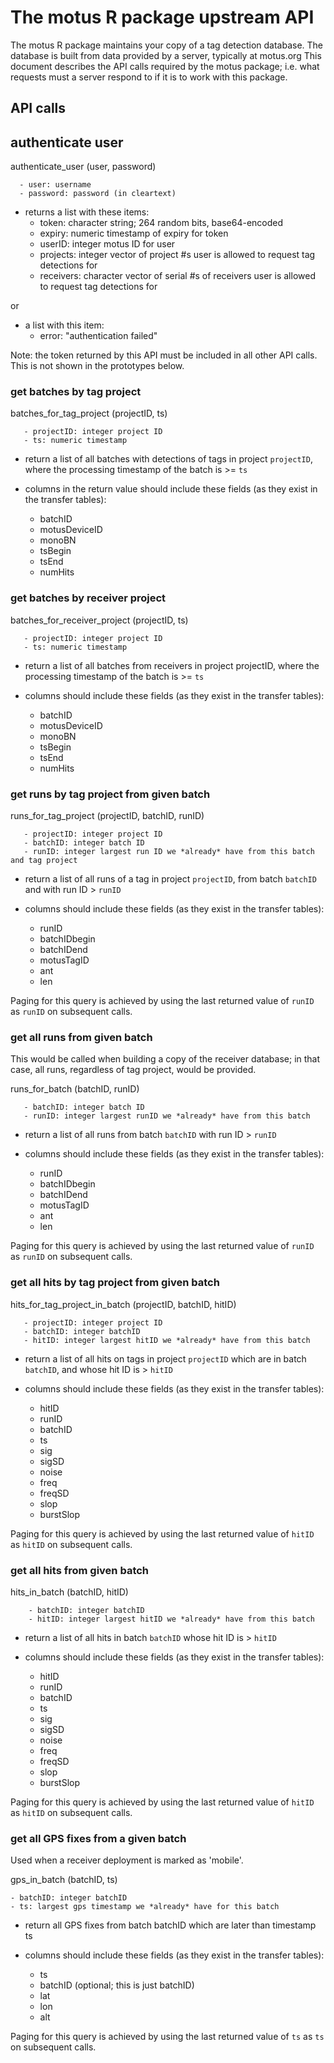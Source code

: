# The motus R package upstream API #

The motus R package maintains your copy of a tag detection database.
The database is built from data provided by a server, typically at
motus.org This document describes the API calls required by the motus
package; i.e. what requests must a server respond to if it is to work
with this package.


## API calls ##

## authenticate user ##

   authenticate_user (user, password)

      - user: username
      - password: password (in cleartext)

   - returns a list with these items:
      - token: character string; 264 random bits, base64-encoded
      - expiry: numeric timestamp of expiry for token
      - userID: integer motus ID for user
      - projects: integer vector of project #s user is allowed to request tag detections for
      - receivers: character vector of serial #s of receivers user is allowed to request tag detections for

   or

   - a list with this item:
      - error: "authentication failed"

Note: the token returned by this API must be included in all other API
calls.  This is not shown in the prototypes below.

### get batches by tag project ###

   batches_for_tag_project (projectID, ts)

       - projectID: integer project ID
       - ts: numeric timestamp

   - return a list of all batches with detections of tags in project `projectID`,
     where the processing timestamp of the batch is >= `ts`

   - columns in the return value should include these fields (as they exist in the transfer
     tables):
      - batchID
      - motusDeviceID
      - monoBN
      - tsBegin
      - tsEnd
      - numHits

### get batches by receiver project ###

   batches_for_receiver_project (projectID, ts)

       - projectID: integer project ID
       - ts: numeric timestamp

   - return a list of all batches from receivers in project projectID,
     where the processing timestamp of the batch is >= `ts`

   - columns should include these fields (as they exist in the transfer
     tables):
      - batchID
      - motusDeviceID
      - monoBN
      - tsBegin
      - tsEnd
      - numHits

### get runs by tag project from given batch ###

   runs_for_tag_project (projectID, batchID, runID)

       - projectID: integer project ID
       - batchID: integer batch ID
       - runID: integer largest run ID we *already* have from this batch and tag project

   - return a list of all runs of a tag in project `projectID`, from batch
     `batchID` and with run ID > `runID`

   - columns should include these fields (as they exist in the transfer
     tables):
      - runID
      - batchIDbegin
      - batchIDend
      - motusTagID
      - ant
      - len

Paging for this query is achieved by using the last returned value of `runID`
as `runID` on subsequent calls.

### get all runs from given batch ###

This would be called when building a copy of the receiver database; in
that case, all runs, regardless of tag project, would be provided.

   runs_for_batch (batchID, runID)

       - batchID: integer batch ID
       - runID: integer largest runID we *already* have from this batch

   - return a list of all runs from batch `batchID` with run ID > `runID`

   - columns should include these fields (as they exist in the transfer
     tables):
      - runID
      - batchIDbegin
      - batchIDend
      - motusTagID
      - ant
      - len

Paging for this query is achieved by using the last returned value of `runID`
as `runID` on subsequent calls.

### get all hits by tag project from given batch ###

   hits_for_tag_project_in_batch (projectID, batchID, hitID)

       - projectID: integer project ID
       - batchID: integer batchID
       - hitID: integer largest hitID we *already* have from this batch

   - return a list of all hits on tags in project `projectID` which are in batch `batchID`,
     and whose hit ID is > `hitID`

   - columns should include these fields (as they exist in the transfer
     tables):
      - hitID
      - runID
      - batchID
      - ts
      - sig
      - sigSD
      - noise
      - freq
      - freqSD
      - slop
      - burstSlop

Paging for this query is achieved by using the last returned value of `hitID`
as `hitID` on subsequent calls.

### get all hits from given batch ###

   hits_in_batch (batchID, hitID)

        - batchID: integer batchID
        - hitID: integer largest hitID we *already* have from this batch

   - return a list of all hits in batch `batchID` whose hit ID is > `hitID`

   - columns should include these fields (as they exist in the transfer
     tables):
      - hitID
      - runID
      - batchID
      - ts
      - sig
      - sigSD
      - noise
      - freq
      - freqSD
      - slop
      - burstSlop

Paging for this query is achieved by using the last returned value of `hitID`
as `hitID` on subsequent calls.

### get all GPS fixes from a given batch ###
  Used when a receiver deployment is marked as 'mobile'.

  gps_in_batch (batchID, ts)

    - batchID: integer batchID
    - ts: largest gps timestamp we *already* have for this batch

   - return all GPS fixes from batch batchID which are later than timestamp ts

   - columns should include these fields (as they exist in the transfer
     tables):
     - ts
     - batchID (optional; this is just batchID)
     - lat
     - lon
     - alt

Paging for this query is achieved by using the last returned value of `ts`
as `ts` on subsequent calls.
